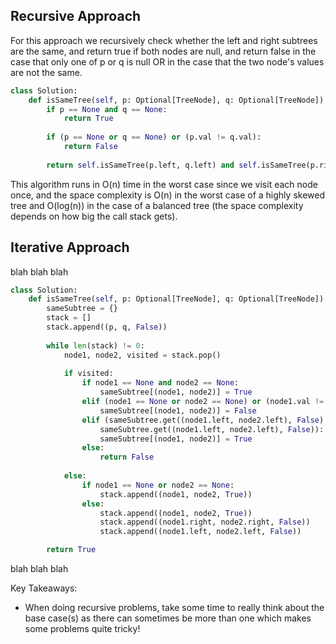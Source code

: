 ## Recursive Approach
For this approach we recursively check whether the left and right subtrees are the same, and return true if both nodes are null, and return false in the case that only one of p or q is null OR in the case that the two node's values are not the same.
``` python
class Solution:
    def isSameTree(self, p: Optional[TreeNode], q: Optional[TreeNode]) -> bool:
        if p == None and q == None:
            return True
  
        if (p == None or q == None) or (p.val != q.val):
            return False
            
        return self.isSameTree(p.left, q.left) and self.isSameTree(p.right, q.right)
```
This algorithm runs in O(n) time in the worst case since we visit each node once, and the space complexity is O(n) in the worst case of a highly skewed tree and O(log(n)) in the case of a balanced tree (the space complexity depends on how big the call stack gets).
## Iterative Approach
blah blah blah
``` python
class Solution:
    def isSameTree(self, p: Optional[TreeNode], q: Optional[TreeNode]) -> bool:
        sameSubtree = {}
        stack = []
        stack.append((p, q, False))
  
        while len(stack) != 0:
            node1, node2, visited = stack.pop()
  
            if visited:
                if node1 == None and node2 == None:
                    sameSubtree[(node1, node2)] = True
                elif (node1 == None or node2 == None) or (node1.val != node2.val):
                    sameSubtree[(node1, node2)] = False
                elif (sameSubtree.get((node1.left, node2.left), False) and
                    sameSubtree.get((node1.left, node2.left), False)):
                    sameSubtree[(node1, node2)] = True
                else:
                    return False
  
            else:
                if node1 == None or node2 == None:
                    stack.append((node1, node2, True))
                else:
                    stack.append((node1, node2, True))
                    stack.append((node1.right, node2.right, False))
                    stack.append((node1.left, node2.left, False))

        return True
```
blah blah blah

Key Takeaways:
- When doing recursive problems, take some time to really think about the base case(s) as there can sometimes be more than one which makes some problems quite tricky!